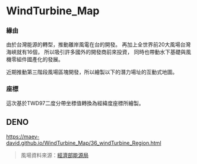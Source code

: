 # WindTurbine_Map

### 緣由
由於台灣能源的轉型，推動離岸風電在台的開發。
再加上全世界前20大風場台灣海峽就有16個，
所以吸引許多國外的開發商前來投資，
同時也帶動水下基礎與風機零組件國產化的發展。

近期推動第三階段風場區塊開發，所以繪製以下的潛力場址的互動式地圖。

### 座標
這次基於TWD97二度分帶坐標值轉換為經緯度座標所繪製。

## DENO
https://maev-david.github.io/WindTurbine_Map/36_windTurbine_Region.html

> 風場資料來源：[經濟部能源局](https://data.gov.tw/dataset/36681)
